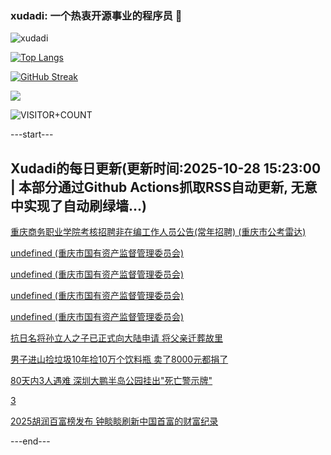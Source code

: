 ### xudadi: 一个热衷开源事业的程序员 👋

![xudadi](https://github-readme-stats-git-masterorgs-github-readme-stats-team.vercel.app/api?username=xudadi)

[![Top Langs](https://github-readme-stats.vercel.app/api/top-langs/?username=xudadi)](https://github.com/anuraghazra/github-readme-stats)

[![GitHub Streak](https://streak-stats.demolab.com?user=xudadi&locale=zh_Hans)](https://git.io/streak-stats)

![](https://raw.githubusercontent.com/xudadi/xudadi/main/assets/github-contribution-grid-snake.svg)

![VISITOR+COUNT](https://komarev.com/ghpvc/?username=xudadi&label=VISITOR+COUNT)


---start---

## Xudadi的每日更新(更新时间:2025-10-28 15:23:00 | 本部分通过Github Actions抓取RSS自动更新, 无意中实现了自动刷绿墙...)

[重庆商务职业学院考核招聘非在编工作人员公告(常年招聘) (重庆市公考雷达)](https://www.gongkaoleida.com/article/2665754)

[undefined (重庆市国有资产监督管理委员会)](https://dadilab.github.io/feeds/all.xml)

[undefined (重庆市国有资产监督管理委员会)](https://dadilab.github.io/feeds/all.xml)

[undefined (重庆市国有资产监督管理委员会)](https://dadilab.github.io/feeds/all.xml)

[undefined (重庆市国有资产监督管理委员会)](https://dadilab.github.io/feeds/all.xml)

[抗日名将孙立人之子已正式向大陆申请 将父亲迁葬故里](https://m.163.com/news/article/KCUT776505504DPG.html)

[男子进山捡垃圾10年捡10万个饮料瓶 卖了8000元都捐了](https://m.163.com/news/article/KCV7NBDN053469LG.html)

[80天内3人遇难 深圳大鹏半岛公园挂出"死亡警示牌"](https://m.163.com/news/article/KCV2U2RT051492T3.html)

[3](https://www.163.com/dy/article/KCSDU0870556BRHI.html)

[2025胡润百富榜发布 钟睒睒刷新中国首富的财富纪录](https://m.163.com/news/article/KCV57I3I0519DFFO.html)

---end---
